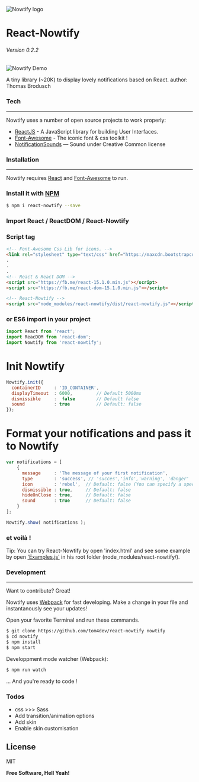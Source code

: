 
![Nowtify logo](https://github.com/tom4dev/react-nowtify/blob/develop/logo.png?raw=true)
# React-Nowtify
###### Version 0.2.2

![Nowtify Demo](https://github.com/tom4dev/react-nowtify/blob/develop/nowtify-demo.gif?raw=true)

A tiny library (~20K) to display lovely notifications based on React.
author: Thomas Brodusch

### Tech
___

Nowtify uses a number of open source projects to work properly:

* [ReactJS](https://facebook.github.io/react/) - A JavaScript library for building User Interfaces.
* [Font-Awesome](http://fontawesome.io/) - The iconic font & css toolkit !
* [NotificationSounds](https://notificationsounds.com/) — Sound under Creative Common license

 
### Installation
___

Nowtify requires [React](https://facebook.github.io/react/) and [Font-Awesome](http://fontawesome.io/) to run.

### Install it with [NPM](https://www.npmjs.com/package/react-nowtify)
```sh
$ npm i react-nowtify --save
```

### Import React / ReactDOM / React-Nowtify 
### Script tag

```html   
<!-- Font-Awesome Css Lib for icons. -->
<link rel="stylesheet" type="text/css" href="https://maxcdn.bootstrapcdn.com/font-awesome/4.6.3/css/font-awesome.min.css">
.
.
.
<!-- React & React DOM -->
<script src="https://fb.me/react-15.1.0.min.js"></script>
<script src="https://fb.me/react-dom-15.1.0.min.js"></script>

<!-- React-Nowtify -->
<script src="node_modules/react-nowtify/dist/react-nowtify.js"></script>
```

### or ES6 import in your project

```javascript
import React from 'react';
import ReacDOM from 'react-dom';
import Nowtify from 'react-nowtify';
```

# Init Nowtify 

```javascript
Nowtify.init({
  containerID     : 'ID_CONTAINER',
  displayTimeout  : 6000,         // Default 5000ms
  dismissible     :  false        // Default false
  sound           : true          // Default: false
});
```


# Format your notifications and pass it to Nowtify

```javascript
var notifications = [
    {
      message     : 'The message of your first notification',
      type        : 'success', // 'succes','info','warning', 'danger'
      icon        : 'rebel',  // Default: false (You can specify a specific font-awesome icon !)
      dismissible : true,     // Default: false
      hideOnClose : true,     // Default: false
      sound       : true      // Default: false
    }
];

Nowtify.show( notifications );
```

### et voilà ! 

Tip: You can try React-Nowtify by open 'index.html' and see some example by open ['Examples.js'](https://github.com/tom4dev/react-nowtify/blob/master/examples.js) in his root folder (node_modules/react-nowtify/).



### Development
___
Want to contribute? Great!

Nowtify uses [Webpack](https://webpack.github.io/docs/) for fast developing.
Make a change in your file and instantanously see your updates!

Open your favorite Terminal and run these commands.

```sh
$ git clone https://github.com/tom4dev/react-nowtify nowtify
$ cd nowtify
$ npm install
$ npm start
```

Developpment mode watcher (Webpack):
```sh
$ npm run watch
```

... And you're ready to code !

### Todos

 - css >>> Sass 
 - Add transition/animation options
 - Add skin
 - Enable skin customisation

License
----

MIT


**Free Software, Hell Yeah!**



 
